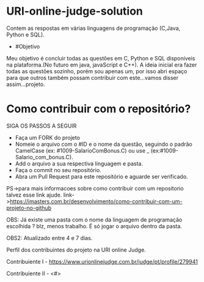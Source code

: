 ﻿# URI-online-judge-solution
Contem as respostas em várias linguagens de programação (C,Java, Python e SQL).

  - #Objetivo

Meu objetivo é concluir todas as questões em C, Python e SQL disponíveis na plataforma.(No futuro em java, javaScript e C++).
A ideia inicial era fazer todas as questões sozinho, porém sou apenas um, por isso abri espaço 
para que outros também possam contribuir com este...vamos disser assim...projeto.

  <h1>Como contribuir com o repositório? </h1>
  SIGA OS PASSOS A SEGUIR
  
   - Faça um FORK do projeto
   - Nomeie o arquivo com o #ID e o nome da questão, seguindo o padrão CamelCase (ex: #1009-SalarioComBonus.C) ou use _ (ex:#1009-Salario_com_bonus.C).
   - Add o arquivo a sua respectiva linguagem e pasta.
   - Faça o commit no seu repositório.
   - Abra um Pull Request para este repositório e aguarde ser verificado.

PS->para mais informacoes sobre como contribuir com um repositorio talvez esse link ajude.
link->https://imasters.com.br/desenvolvimento/como-contribuir-com-um-projeto-no-github


OBS: Já existe uma pasta com o nome da linguagem de programação escolhida ? blz, menos trabalho.
É só jogar o arquivo dentro da pasta.

OBS2: Atualizado entre 4 e 7 dias.

Perfil dos contribuintes do projeto na URI online Judge.

Contribuiente I - https://www.urionlinejudge.com.br/judge/pt/profile/279941

Contribuiente II - <#>
